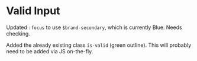 # Valid Input

Updated `:focus` to use `$brand-secondary`, which is currently Blue. Needs checking.

Added the already existing class `is-valid` (green outline). This will probably need to be added via JS on-the-fly.
